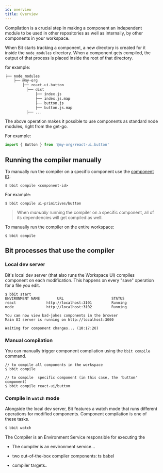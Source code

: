 ```yaml
---
id: overview
title: Overview
---
```

Compilation is a crucial step in making a component an independent module to be used in other repositories as well as internally, by other components in your workspace.

When Bit starts tracking a component, a new directory is created for it inside the `node_modules` directory. When a component gets compiled, the output of that process is placed inside the root of that directory.

for example:

```sh
├── node_modules
    ├── @my-org
        ├── react-ui.button
          ├── dist
              ├── index.js
              ├── index.js.map
              ├── button.js
              ├── button.js.map
          ├── ...
```

The above operation makes it possible to use components as standard node modules, right from the get-go.

For example:
```js
import { Button } from '@my-org/react-ui.button'
```
## Running the compiler manually

To manually run the compiler on a specific component use the [component ID](/docs/bit-components/overview#component-id):

```shell
$ bbit compile <component-id>
```

For example:

```shell
$ bbit compile ui-primitives/button
```
> When *manually* running the compiler on a specific component, all of its dependencies will get compiled as well.

To manually run the compiler on the entire workspace:

```shell
$ bbit compile
```

## Bit processes that use the compiler



### Local dev server

Bit's local dev server (that also runs the Workspace UI) compiles component on each modification. This happens on every "save" operation for a file you edit.

```shell
$ bbit start
ENVIRONMENT NAME        URL                      STATUS
react              http://localhost:3101         Running
node               http://localhost:3102         Running

You can now view bad-jokes components in the browser
Main UI server is running on http://localhost:3000

Waiting for component changes... (10:17:20)
```

### Manual compilation

You can manually trigger component compilation using the `bbit compile` command.

```shell
// to compile all components in the workspace
$ bbit compile

// to compile  specific component (in this case, the 'button' component)
$ bbit compile react-ui/button
```

### Compile in `watch` mode

Alongside the local dev server, Bit features a watch mode that runs different operations for modified components. Component compilation is one of these tasks.

```sh
$ bbit watch
```


The Compiler is an Environment Service responsible for executing the 


- The compiler is an environment service...

- two out-of-the-box compiler components: ts babel

- compiler targets..